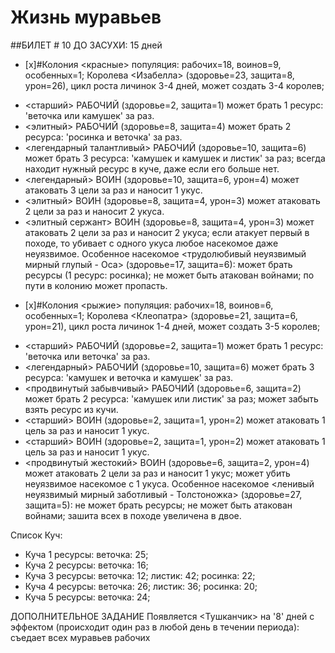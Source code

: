 # Жизнь муравьев
##БИЛЕТ # 10
ДО ЗАСУХИ: 15 дней
- [x]#Колония <красные> популяция: рабочих=18, воинов=9, особенных=1;
Королева <Изабелла> (здоровье=23, защита=8, урон=26), цикл роста личинок 3-4 дней, может создать 3-4 королев;
* <старший> РАБОЧИЙ (здоровье=2, защита=1) может брать 1 ресурс: 'веточка или камушек' за раз.
* <элитный> РАБОЧИЙ (здоровье=8, защита=4) может брать 2 ресурса: 'росинка и веточка' за раз.
* <легендарный талантливый> РАБОЧИЙ (здоровье=10, защита=6) может брать 3 ресурса: 'камушек и камушек и листик' за раз; всегда находит нужный ресурс в куче, даже если его больше нет.
* <легендарный> ВОИН (здоровье=10, защита=6, урон=4) может атаковать 3 цели за раз и наносит 1 укус.
* <элитный> ВОИН (здоровье=8, защита=4, урон=3) может атаковать 2 цели за раз и наносит 2 укуса.
* <элитный сержант> ВОИН (здоровье=8, защита=4, урон=3) может атаковать 2 цели за раз и наносит 2 укуса; если атакует первый в походе, то убивает с одного укуса любое насекомое даже неуязвимое.
Особенное насекомое <трудолюбивый неуязвимый мирный глупый - Оса> (здоровье=17, защита=6): может брать ресурсы (1 ресурс: росинка); не может быть атакован войнами; по пути в колонию может пропасть.

- [x]#Колония <рыжие> популяция: рабочих=18, воинов=6, особенных=1;
Королева <Клеопатра> (здоровье=21, защита=6, урон=21), цикл роста личинок 1-4 дней, может создать 3-5 королев;
* <старший> РАБОЧИЙ (здоровье=2, защита=1) может брать 1 ресурс: 'веточка или веточка' за раз.
* <легендарный> РАБОЧИЙ (здоровье=10, защита=6) может брать 3 ресурса: 'камушек и веточка и камушек' за раз.
* <продвинутый забывчивый> РАБОЧИЙ (здоровье=6, защита=2) может брать 2 ресурса: 'камушек или листик' за раз; может забыть взять ресурс из кучи.
* <старший> ВОИН (здоровье=2, защита=1, урон=2) может атаковать 1 цель за раз и наносит 1 укус.
* <старший> ВОИН (здоровье=2, защита=1, урон=2) может атаковать 1 цель за раз и наносит 1 укус.
* <продвинутый жестокий> ВОИН (здоровье=6, защита=2, урон=4) может атаковать 2 цели за раз и наносит 1 укус; может убить неуязвимое насекомое с 1 укуса.
Особенное насекомое <ленивый неуязвимый мирный заботливый - Толстоножка> (здоровье=27, защита=5): не может брать ресурсы; не может быть атакован войнами; зашита всех в походе увеличена в двое.

Список Куч:
- Куча 1 ресурсы: веточка: 25;
- Куча 2 ресурсы: веточка: 16;
- Куча 3 ресурсы: веточка: 12; листик: 42; росинка: 22;
- Куча 4 ресурсы: веточка: 26; листик: 36; росинка: 20;
- Куча 5 ресурсы: веточка: 24;

ДОПОЛНИТЕЛЬНОЕ ЗАДАНИЕ
Появляется <Тушканчик> на '8' дней c эффектом (происходит один раз в любой день в течении периода): съедает всех муравьев рабочих
